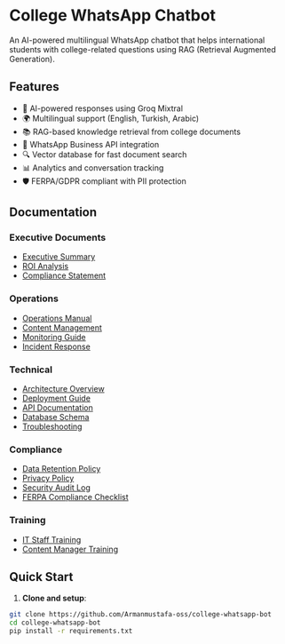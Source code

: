 # College WhatsApp Chatbot

An AI-powered multilingual WhatsApp chatbot that helps international students with college-related questions using RAG (Retrieval Augmented Generation).

## Features
- 🤖 AI-powered responses using Groq Mixtral
- 🌍 Multilingual support (English, Turkish, Arabic)
- 📚 RAG-based knowledge retrieval from college documents
- 📱 WhatsApp Business API integration
- 🔍 Vector database for fast document search
- 📊 Analytics and conversation tracking
- 🛡️ FERPA/GDPR compliant with PII protection

## Documentation

### Executive Documents
- [Executive Summary](docs/executive/1_executive_summary.md)
- [ROI Analysis](docs/executive/2_roi_analysis.md)
- [Compliance Statement](docs/executive/3_compliance_statement.md)

### Operations
- [Operations Manual](docs/operations/1_operations_manual.md)
- [Content Management](docs/operations/2_content_management.md)
- [Monitoring Guide](docs/operations/3_monitoring_guide.md)
- [Incident Response](docs/operations/4_incident_response.md)

### Technical
- [Architecture Overview](docs/technical/1_architecture_overview.md)
- [Deployment Guide](docs/technical/2_deployment_guide.md)
- [API Documentation](docs/technical/3_api_documentation.md)
- [Database Schema](docs/technical/4_database_schema.md)
- [Troubleshooting](docs/technical/5_troubleshooting.md)

### Compliance
- [Data Retention Policy](docs/compliance/data_retention_policy.md)
- [Privacy Policy](docs/compliance/privacy_policy.md)
- [Security Audit Log](docs/compliance/security_audit_log.md)
- [FERPA Compliance Checklist](docs/compliance/ferpa_compliance_checklist.md)

### Training
- [IT Staff Training](docs/training/it_staff_training.md)
- [Content Manager Training](docs/training/content_manager_training.md)

## Quick Start
1. **Clone and setup**:
```bash
git clone https://github.com/Armanmustafa-oss/college-whatsapp-bot
cd college-whatsapp-bot
pip install -r requirements.txt